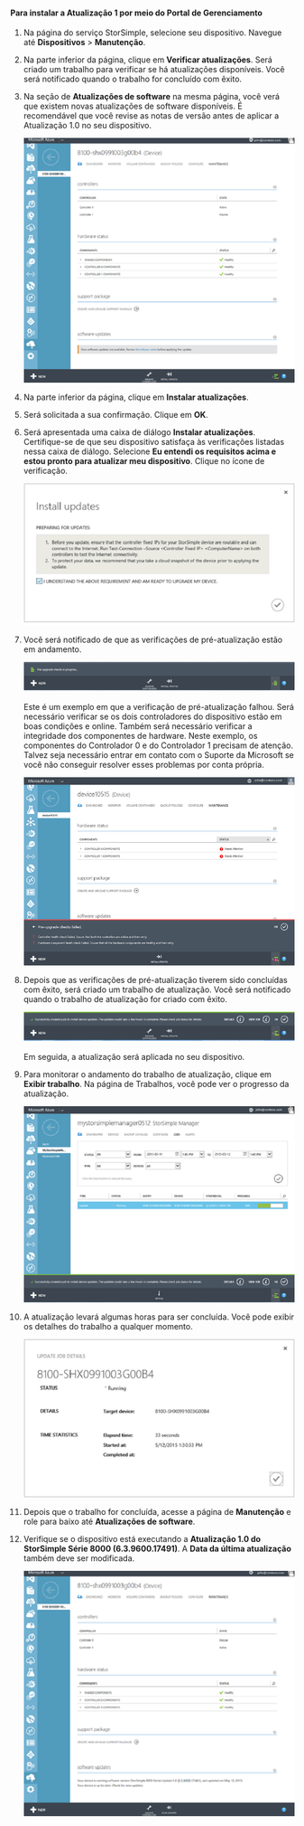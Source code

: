 
#### Para instalar a Atualização 1 por meio do Portal de Gerenciamento

1. Na página do serviço StorSimple, selecione seu dispositivo. Navegue até **Dispositivos** > **Manutenção**.

2. Na parte inferior da página, clique em **Verificar atualizações**. Será criado um trabalho para verificar se há atualizações disponíveis. Você será notificado quando o trabalho for concluído com êxito.

3. Na seção de **Atualizações de software** na mesma página, você verá que existem novas atualizações de software disponíveis. É recomendável que você revise as notas de versão antes de aplicar a Atualização 1.0 no seu dispositivo.

    ![Instalar as atualizações do software](./media/storsimple-install-update-via-portal/HCS_SoftwareUpdates1-include.png)

4. Na parte inferior da página, clique em **Instalar atualizações**.

5. Será solicitada a sua confirmação. Clique em **OK**.

6. Será apresentada uma caixa de diálogo **Instalar atualizações**. Certifique-se de que seu dispositivo satisfaça às verificações listadas nessa caixa de diálogo. Selecione **Eu entendi os requisitos acima e estou pronto para atualizar meu dispositivo**. Clique no ícone de verificação.

    ![Mensagem de confirmação](./media/storsimple-install-update-via-portal/HCS_SoftwareUpdates2-include.png)

7. Você será notificado de que as verificações de pré-atualização estão em andamento.
  
    ![Notificação de pré-verificação](./media/storsimple-install-update-via-portal/HCS_SoftwareUpdates3-include.png)

    Este é um exemplo em que a verificação de pré-atualização falhou. Será necessário verificar se os dois controladores do dispositivo estão em boas condições e online. Também será necessário verificar a integridade dos componentes de hardware. Neste exemplo, os componentes do Controlador 0 e do Controlador 1 precisam de atenção. Talvez seja necessário entrar em contato com o Suporte da Microsoft se você não conseguir resolver esses problemas por conta própria.

    ![Falha na pré-verificação](./media/storsimple-install-update-via-portal/HCS_PreUpgradeChecksFailed-include.png)

8. Depois que as verificações de pré-atualização tiverem sido concluídas com êxito, será criado um trabalho de atualização. Você será notificado quando o trabalho de atualização for criado com êxito.
 
    ![Criação do trabalho de atualização](./media/storsimple-install-update-via-portal/HCS_SoftwareUpdates4-include.png)

    Em seguida, a atualização será aplicada no seu dispositivo.
 
9. Para monitorar o andamento do trabalho de atualização, clique em **Exibir trabalho**. Na página de Trabalhos, você pode ver o progresso da atualização.

    ![Andamento do trabalho de atualização](./media/storsimple-install-update-via-portal/HCS_SoftwareUpdates5-include.png)

10. A atualização levará algumas horas para ser concluída. Você pode exibir os detalhes do trabalho a qualquer momento.

    ![Detalhes do trabalho de atualização](./media/storsimple-install-update-via-portal/HCS_SoftwareUpdates6-include.png)

11. Depois que o trabalho for concluída, acesse a página de **Manutenção** e role para baixo até **Atualizações de software**.

12. Verifique se o dispositivo está executando a **Atualização 1.0 do StorSimple Série 8000 (6.3.9600.17491)**. A **Data da última atualização** também deve ser modificada.

    ![Página de manutenção](./media/storsimple-install-update-via-portal/HCS_SoftwareUpdates7-include.png)

<!---HONumber=62-->